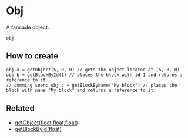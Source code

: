 # Obj

A fancade object.

```
obj
```

## How to create

``` fcs
obj a = getObject(5, 0, 0) // gets the object located at (5, 0, 0)
obj b = getBlockById(1) // places the block with id 1 and returns a reference to it
// comming soon: obj c = getBlockByName("My block") // places the block with nane "My block" and returns a reference to it
```

## Related

 - [getObject(float,float,float)](/MdDocs/Functions/Objects/GetObject2.md)
 - [getBlockById(float)](/MdDocs/Functions/GetBlockById.md)

